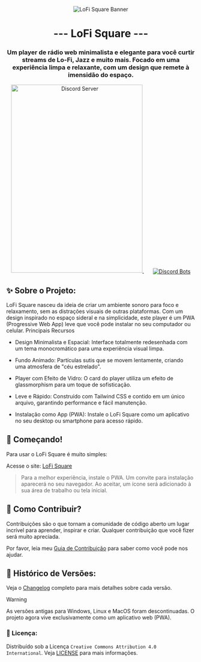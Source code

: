<p align="center">
    <img src="https://cdn.discordapp.com/banners/1387127795750010980/71801575b26eda311469023a500eb478?size=512" alt="LoFi Square Banner" />
</p>

<h1 align="center">--- LoFi Square ---</h1>

<h3 align="center">
    Um player de rádio web minimalista e elegante para você curtir streams de Lo-Fi, Jazz e muito mais. Focado em uma experiência limpa e relaxante, com um design que remete à imensidão do espaço.
</h3>

<p align="center">
    <span>
        <a href="https://discord.com/invite/1381014718436610178">
            <img src="https://discord.com/api/guilds/1381014718436610178/widget.png?style=banner2" alt="Discord Server" width="350" height="500" />
        </a>
    </span>
    <span style="display:inline-block; vertical-align:middle; margin-left: 24px;">
        <a href="https://top.gg/bot/736265423154663424">
            <img src="https://top.gg/api/v1/widgets/large/736265423154663424" alt="Discord Bots" />
        </a>
    </span>
</p>

## ✨ Sobre o Projeto:

LoFi Square nasceu da ideia de criar um ambiente sonoro para foco e relaxamento, sem as distrações visuais de outras plataformas. Com um design inspirado no espaço sideral e na simplicidade, este player é um PWA (Progressive Web App) leve que você pode instalar no seu computador ou celular.
Principais Recursos

- Design Minimalista e Espacial: Interface totalmente redesenhada com um tema monocromático para uma experiência visual limpa.

- Fundo Animado: Partículas sutis que se movem lentamente, criando uma atmosfera de "céu estrelado".

- Player com Efeito de Vidro: O card do player utiliza um efeito de glassmorphism para um toque de sofisticação.

- Leve e Rápido: Construído com Tailwind CSS e contido em um único arquivo, garantindo performance e fácil manutenção.

- Instalação como App (PWA): Instale o LoFi Square como um aplicativo no seu desktop ou smartphone para acesso rápido.

## 🚀 Começando!

Para usar o LoFi Square é muito simples:

Acesse o site: [LoFi Square](https://jeielmiranda.is-a.dev/LoFi_Square/)

> Para a melhor experiência, instale o PWA. Um convite para instalação aparecerá no seu navegador. Ao aceitar, um ícone será adicionado à sua área de trabalho ou tela inicial.

## 🤝 Como Contribuir?

Contribuições são o que tornam a comunidade de código aberto um lugar incrível para aprender, inspirar e criar. Qualquer contribuição que você fizer será muito apreciada.

Por favor, leia meu [Guia de Contribuição](CONTRIBUTING.md) para saber como você pode nos ajudar.

## 📜 Histórico de Versões:

Veja o [Changelog](CHANGELOG.md) completo para mais detalhes sobre cada versão.

> [!WARNING]
> As versões antigas para Windows, Linux e MacOS foram descontinuadas. O projeto agora vive exclusivamente como um aplicativo web (PWA).

### 📄 Licença:

Distribuído sob a Licença `Creative Commons Attribution 4.0 International`. Veja [LICENSE](license) para mais informações.
